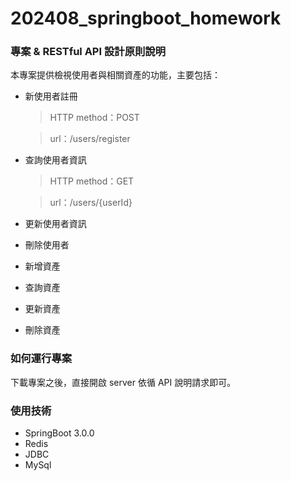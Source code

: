 # 202408_springboot_homework
### 專案 & RESTful API 設計原則說明
本專案提供檢視使用者與相關資產的功能，主要包括：
* 新使用者註冊

  > HTTP method：POST

  > url：/users/register
* 查詢使用者資訊

  > HTTP method：GET
  
  > url：/users/{userId} 
* 更新使用者資訊
* 刪除使用者
* 新增資產
* 查詢資產
* 更新資產
* 刪除資產

### 如何運行專案
下載專案之後，直接開啟 server 依循 API 說明請求即可。

### 使用技術
* SpringBoot 3.0.0
* Redis
* JDBC
* MySql


